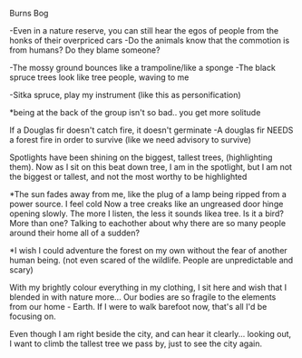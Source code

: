 
Burns Bog 

-Even in a nature reserve, you can still hear the egos of people from the honks of their overpriced cars
-Do the animals know that the commotion is from humans? Do they blame someone?

-The mossy ground bounces like a trampoline/like a sponge
-The black spruce trees look like tree people, waving to me

-Sitka spruce, play my instrument (like this as personification) 

*being at the back of the group isn't so bad.. you get more solitude

If a Douglas fir doesn't catch fire, it doesn't germinate 
-A douglas fir NEEDS a forest fire in order to survive 
(like we need advisory to survive) 

Spotlights have been shining on the biggest, tallest trees, (highlighting them). Now as I sit on this beat down tree, I am in the spotlight, but I am not the biggest or tallest, and not the most worthy to be highlighted

*The sun fades away from me, like the plug of a lamp being ripped from a power source. I feel cold
Now a tree creaks like an ungreased door hinge opening slowly. The more I listen, the less it sounds likea tree. Is it a bird? More than one? Talking to eachother about why there are so many people around their home all of a sudden?

*I wish I could adventure the forest on my own without the fear of another human being. (not even scared of the wildlife. People are unpredictable and scary) 

With my brightly colour everything in my clothing, I sit here and wish that I blended in with nature more...
Our bodies are so fragile to the elements from our home - Earth. If I were to walk barefoot now, that's all I'd be focusing on. 

Even though I am right beside the city, and can hear it clearly... looking out, I want to climb the tallest tree we pass by, just to see the city again. 



